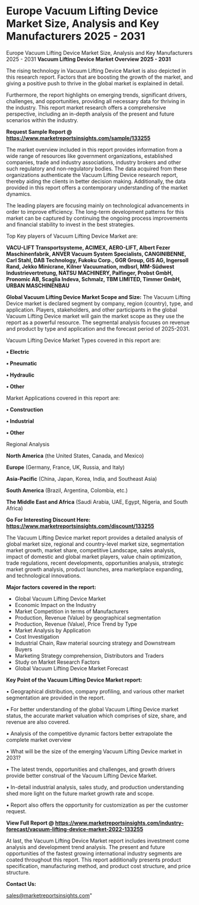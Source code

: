 # Europe Vacuum Lifting Device Market Size, Analysis and Key Manufacturers 2025 - 2031
Europe Vacuum Lifting Device Market Size, Analysis and Key Manufacturers 2025 - 2031
<Strong> Vacuum Lifting Device Market Overview 2025 - 2031</strong>

The rising technology in Vacuum Lifting Device Market is also depicted in this research report. Factors that are boosting the growth of the market, and giving a positive push to thrive in the global market is explained in detail.

Furthermore, the report highlights on emerging trends, significant drivers, challenges, and opportunities, providing all necessary data for thriving in the industry. This report market research offers a comprehensive perspective, including an in-depth analysis of the present and future scenarios within the industry.

<strong>Request Sample Report @ <a href=https://www.marketreportsinsights.com/sample/133255>https://www.marketreportsinsights.com/sample/133255</a></strong>

The market overview included in this report provides information from a wide range of resources like government organizations, established companies, trade and industry associations, industry brokers and other such regulatory and non-regulatory bodies. The data acquired from these organizations authenticate the Vacuum Lifting Device research report, thereby aiding the clients in better decision making. Additionally, the data provided in this report offers a contemporary understanding of the market dynamics.

The leading players are focusing mainly on technological advancements in order to improve efficiency. The long-term development patterns for this market can be captured by continuing the ongoing process improvements and financial stability to invest in the best strategies.

Top Key players of Vacuum Lifting Device Market are:

<strong>VACU-LIFT Transportsysteme, ACIMEX, AERO-LIFT, Albert Fezer Maschinenfabrik, ANVER Vacuum System Specialists, CANGINIBENNE, Carl Stahl, DAB Technology, Fukoku Corp., GGR Group, GIS AG, Ingersoll Rand, Jekko Minicrane, Kilner Vacuumation, mdbsrl, MM-Südwest Industrievertretung, NATSU MACHINERY, Palfinger, Probst GmbH, Pronomic AB, Scaglia Indeva, Schmalz, TBM LIMITED, Timmer GmbH, URBAN MASCHINENBAU</strong>

<strong><b>Global Vacuum Lifting Device Market Scope and Size:</b></strong>
The Vacuum Lifting Device market is declared segment by company, region (country), type, and application. Players, stakeholders, and other participants in the global Vacuum Lifting Device market will gain the market scope as they use the report as a powerful resource. The segmental analysis focuses on revenue and product by type and application and the forecast period of 2025-2031.

Vacuum Lifting Device Market Types covered in this report are:

<strong>• Electric

• Pneumatic

• Hydraulic

• Other</strong>

Market Applications covered in this report are:

<strong>• Construction

• Industrial

• Other</strong> 

Regional Analysis

<strong>North America</strong> (the United States, Canada, and Mexico)

<strong>Europe</strong> (Germany, France, UK, Russia, and Italy)

<strong>Asia-Pacific</strong> (China, Japan, Korea, India, and Southeast Asia)

<strong>South America</strong> (Brazil, Argentina, Colombia, etc.)

<strong>The Middle East and Africa</strong> (Saudi Arabia, UAE, Egypt, Nigeria, and South Africa)

<strong>Go For Interesting Discount Here: <a href=https://www.marketreportsinsights.com/discount/133255>https://www.marketreportsinsights.com/discount/133255</a></strong>

The Vacuum Lifting Device market report provides a detailed analysis of global market size, regional and country-level market size, segmentation market growth, market share, competitive Landscape, sales analysis, impact of domestic and global market players, value chain optimization, trade regulations, recent developments, opportunities analysis, strategic market growth analysis, product launches, area marketplace expanding, and technological innovations.

<strong><b>Major factors covered in the report:</b></strong>
<ul>
  <li>Global Vacuum Lifting Device Market </li>
  <li>Economic Impact on the Industry</li>
  <li>Market Competition in terms of Manufacturers</li>
  <li>Production, Revenue (Value) by geographical segmentation</li>
  <li>Production, Revenue (Value), Price Trend by Type</li>
  <li>Market Analysis by Application</li>
  <li>Cost Investigation</li>
  <li>Industrial Chain, Raw material sourcing strategy and Downstream Buyers</li>
  <li>Marketing Strategy comprehension, Distributors and Traders</li>
  <li>Study on Market Research Factors</li>
  <li>Global Vacuum Lifting Device Market Forecast</li>
</ul>

<strong><b>Key Point of the Vacuum Lifting Device Market report:</b></strong>

• Geographical distribution, company profiling, and various other market segmentation are provided in the report.

• For better understanding of the global Vacuum Lifting Device market status, the accurate market valuation which comprises of size, share, and revenue are also covered.

• Analysis of the competitive dynamic factors better extrapolate the complete market overview

• What will be the size of the emerging Vacuum Lifting Device market in 2031?

• The latest trends, opportunities and challenges, and growth drivers provide better construal of the Vacuum Lifting Device Market.

• In-detail industrial analysis, sales study, and production understanding shed more light on the future market growth rate and scope.

• Report also offers the opportunity for customization as per the customer request.

<strong><b>View Full Report @ <a href=https://www.marketreportsinsights.com/industry-forecast/vacuum-lifting-device-market-2022-133255>https://www.marketreportsinsights.com/industry-forecast/vacuum-lifting-device-market-2022-133255</a></b></strong>


At last, the Vacuum Lifting Device Market report includes investment come analysis and development trend analysis. The present and future opportunities of the fastest growing international industry segments are coated throughout this report. This report additionally presents product specification, manufacturing method, and product cost structure, and price structure.

<strong>Contact Us:</strong>

sales@marketreportsinsights.com"

